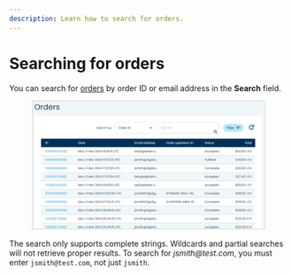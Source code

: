 ```yaml
---
description: Learn how to search for orders.
---
```


# Searching for orders

You can search for [orders](broken-reference) by order ID or email address in the **Search** field.

<figure><img src="../../../../.gitbook/assets/1 nu orders search orders.png" alt=""><figcaption></figcaption></figure>

The search only supports complete strings. Wildcards and partial searches will not retrieve proper results. To search for _jsmith@test.com_, you must enter `jsmith@test.com`, not just `jsmith`.
